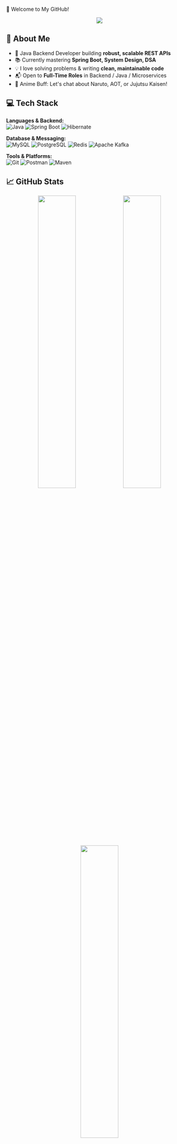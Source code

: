 
💫 Welcome to My GitHub!


<p align="center">
  <img src="https://readme-typing-svg.herokuapp.com?font=Fira+Code&weight=600&size=24&duration=3000&pause=1000&color=08FDD8&background=00000000&center=true&vCenter=true&width=800&lines=Hello+World!+I'm+Shilpee+%F0%9F%91%8B;Java+Backend+Developer+%E2%9A%99%EF%B8%8F;Anime+Lover+%F0%9F%8E%A5+Naruto+%E2%9D%A4+JJK;Spring+Boot+%7C+REST+APIs+%7C+MySQL;Open+to+Full-Time+Opportunities">
</p>

## 💫 About Me

- 🔧 Java Backend Developer building **robust, scalable REST APIs**
- 📚 Currently mastering **Spring Boot, System Design, DSA**
- 💡 I love solving problems & writing **clean, maintainable code**
- 📬 Open to **Full-Time Roles** in Backend / Java / Microservices
- 🎌 Anime Buff: Let's chat about Naruto, AOT, or Jujutsu Kaisen!


## 💻 Tech Stack

**Languages & Backend:**  
![Java](https://img.shields.io/badge/Java-%23ED8B00.svg?style=for-the-badge&logo=openjdk&logoColor=white)
![Spring Boot](https://img.shields.io/badge/SpringBoot-6DB33F?style=for-the-badge&logo=springboot&logoColor=white)
![Hibernate](https://img.shields.io/badge/Hibernate-59666C?style=for-the-badge&logo=hibernate&logoColor=white)

**Database & Messaging:**  
![MySQL](https://img.shields.io/badge/MySQL-00758F?style=for-the-badge&logo=mysql&logoColor=white)
![PostgreSQL](https://img.shields.io/badge/PostgreSQL-336791?style=for-the-badge&logo=postgresql&logoColor=white)
![Redis](https://img.shields.io/badge/Redis-DC382D?style=for-the-badge&logo=redis&logoColor=white)
![Apache Kafka](https://img.shields.io/badge/Kafka-231F20?style=for-the-badge&logo=apachekafka&logoColor=white)

**Tools & Platforms:**  
![Git](https://img.shields.io/badge/Git-F05032?style=for-the-badge&logo=git&logoColor=white)
![Postman](https://img.shields.io/badge/Postman-FF6C37?style=for-the-badge&logo=postman&logoColor=white)
![Maven](https://img.shields.io/badge/Maven-C71A36?style=for-the-badge&logo=apachemaven&logoColor=white)


## 📈 GitHub Stats

<p align="center">
  <img src="https://github-readme-stats.vercel.app/api?username=shilpee-0311&show_icons=true&theme=react&hide_border=true" width="45%"/>
  <img src="https://github-readme-streak-stats.herokuapp.com/?user=shilpee-0311&theme=react&hide_border=true" width="45%"/>
  <img src="https://github-readme-stats.vercel.app/api/top-langs/?username=shilpee-0311&layout=compact&theme=react&hide_border=true" width="45%"/>
</p>


## 🧩 Projects

🔹 **[Crash Course API](https://github.com/shilpee-0311/crash-course-api)**  
Spring Boot backend for managing crash courses, enrollments, and mentors.

🔹 **[Movie Review Backend](https://github.com/shilpee-0311/movie-review-backend)**  
A REST API for reviewing movies by genre with real-time average rating update.


🏆 GitHub Trophies
![](https://github-profile-trophy.vercel.app/?username=shilpee-0311&theme=radical&no-frame=false&no-bg=true&margin-w=4)

### 🔝 Top Contributed Repo
![](https://github-contributor-stats.vercel.app/api?username=shilpee-0311&limit=5&theme=dark&combine_all_yearly_contributions=true)

---
[![](https://visitcount.itsvg.in/api?id=shilpee-0311&icon=0&color=0)](https://visitcount.itsvg.in)



## 🌐 Let’s Connect

[![LinkedIn](https://img.shields.io/badge/LinkedIn-0077B5?style=flat&logo=linkedin&logoColor=white)](https://linkedin.com/in/shilpee-srivastava-69634b1b1)
[![Gmail](https://img.shields.io/badge/Gmail-D14836?style=flat&logo=gmail&logoColor=white)](mailto:shilpeebackend@gmail.com)

---

### ⚡ Quote of the Day

> “First, solve the problem. Then, write the code.” – John Johnson
